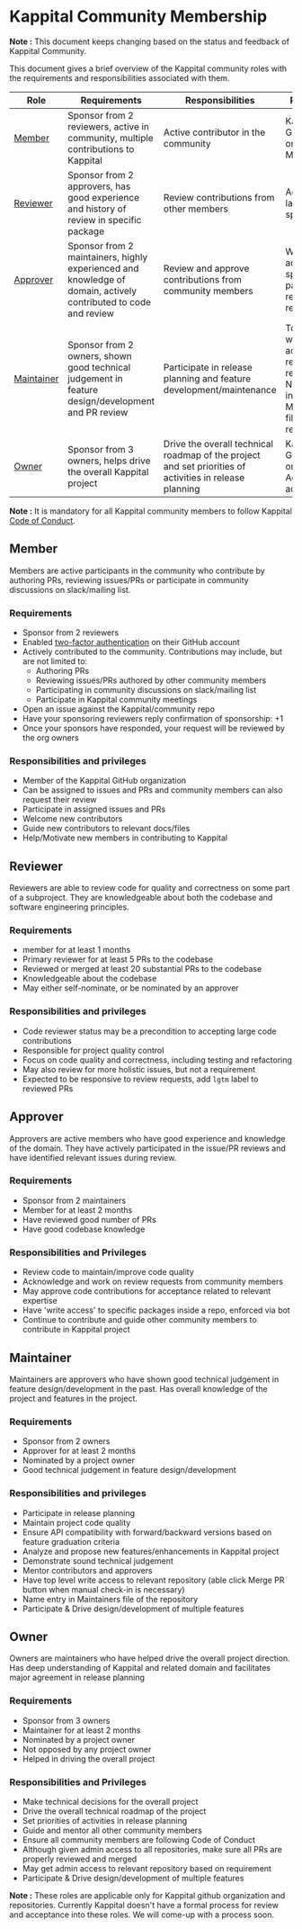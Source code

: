 # Kappital Community Membership

**Note :** This document keeps changing based on the status and feedback of Kappital Community.

This document gives a brief overview of the Kappital community roles with the requirements and responsibilities associated with them.

| Role                      | Requirements                                                                                                    | Responsibilities                                                                                        | Privileges                                                                                       |
|---------------------------|-----------------------------------------------------------------------------------------------------------------|---------------------------------------------------------------------------------------------------------|--------------------------------------------------------------------------------------------------|
| [Member](#member)         | Sponsor from 2 reviewers, active in community, multiple contributions to Kappital                               | Active contributor in the community                                                                     | Kappital GitHub organization Member                                                              |
| [Reviewer](#member)       | Sponsor from 2 approvers, has good experience and history of review in specific package                         | Review contributions from other members                                                                 | Add `lgtm` label to specific PRs                                                                 |
| [Approver](#approver)     | Sponsor from 2 maintainers, highly experienced and knowledge of domain, actively contributed to code and review | Review and approve contributions from community members                                                 | Write access to specific packages in relevant repository                                         |
| [Maintainer](#maintainer) | Sponsor from 2 owners, shown good technical judgement in feature design/development and PR review               | Participate in release planning and feature development/maintenance                                     | Top level write access to relevant repository. Name entry in Maintainers file of the repository  |
| [Owner](#owner)           | Sponsor from 3 owners, helps drive the overall Kappital project                                                 | Drive the overall technical roadmap of the project and set priorities of activities in release planning | Kappital GitHub organization Admin access                                                        |


**Note :** It is mandatory for all Kappital community members to follow Kappital [Code of Conduct].

## Member

Members are active participants in the community who contribute by authoring PRs,
reviewing issues/PRs or participate in community discussions on slack/mailing list.


### Requirements

- Sponsor from 2 reviewers
- Enabled [two-factor authentication] on their GitHub account
- Actively contributed to the community. Contributions may include, but are not limited to:
  - Authoring PRs
  - Reviewing issues/PRs authored by other community members
  - Participating in community discussions on slack/mailing list
  - Participate in Kappital community meetings
- Open an issue against the Kappital/community repo
- Have your sponsoring reviewers reply confirmation of sponsorship: +1
- Once your sponsors have responded, your request will be reviewed by the org owners


### Responsibilities and privileges

- Member of the Kappital GitHub organization
- Can be assigned to issues and PRs and community members can also request their review
- Participate in assigned issues and PRs
- Welcome new contributors
- Guide new contributors to relevant docs/files
- Help/Motivate new members in contributing to Kappital

## Reviewer

Reviewers are able to review code for quality and correctness on some part of a subproject.
They are knowledgeable about both the codebase and software engineering principles.


### Requirements

- member for at least 1 months
- Primary reviewer for at least 5 PRs to the codebase
- Reviewed or merged at least 20 substantial PRs to the codebase
- Knowledgeable about the codebase
- May either self-nominate,  or be nominated by an approver


### Responsibilities and privileges

- Code reviewer status may be a precondition to accepting large code contributions
- Responsible for project quality control
- Focus on code quality and correctness, including testing and refactoring
- May also review for more holistic issues, but not a requirement
- Expected to be responsive to review requests, add `lgtm` label to reviewed PRs

## Approver

Approvers are active members who have good experience and knowledge of the domain.
They have actively participated in the issue/PR reviews and have identified relevant issues during review.


### Requirements

- Sponsor from 2 maintainers
- Member for at least 2 months
- Have reviewed good number of PRs
- Have good codebase knowledge


### Responsibilities and Privileges

- Review code to maintain/improve code quality
- Acknowledge and work on review requests from community members
- May approve code contributions for acceptance related to relevant expertise
- Have 'write access' to specific packages inside a repo, enforced via bot
- Continue to contribute and guide other community members to contribute in Kappital project

## Maintainer

Maintainers are approvers who have shown good technical judgement in feature design/development in the past.
Has overall knowledge of the project and features in the project.

### Requirements

- Sponsor from 2 owners
- Approver for at least 2 months
- Nominated by a project owner
- Good technical judgement in feature design/development

### Responsibilities and privileges

- Participate in release planning
- Maintain project code quality
- Ensure API compatibility with forward/backward versions based on feature graduation criteria
- Analyze and propose new features/enhancements in Kappital project
- Demonstrate sound technical judgement
- Mentor contributors and approvers
- Have top level write access to relevant repository (able click Merge PR button when manual check-in is necessary)
- Name entry in Maintainers file of the repository
- Participate & Drive design/development of multiple features

## Owner

Owners are maintainers who have helped drive the overall project direction.
Has deep understanding of Kappital and related domain and facilitates major agreement in release planning

### Requirements

- Sponsor from 3 owners
- Maintainer for at least 2 months
- Nominated by a project owner
- Not opposed by any project owner
- Helped in driving the overall project

### Responsibilities and Privileges

- Make technical decisions for the overall project
- Drive the overall technical roadmap of the project
- Set priorities of activities in release planning
- Guide and mentor all other community members
- Ensure all community members are following Code of Conduct
- Although given admin access to all repositories, make sure all PRs are properly reviewed and merged
- May get admin access to relevant repository based on requirement
- Participate & Drive design/development of multiple features


**Note :** These roles are applicable only for Kappital github organization and repositories. Currently Kappital doesn't have a formal process for review and acceptance into these roles. We will come-up with a process soon.

[Code of Conduct]: https://github.com/Kappital/community/blob/master/CODE_OF_CONDUCT.md
[two-factor authentication]: https://help.github.com/articles/about-two-factor-authentication